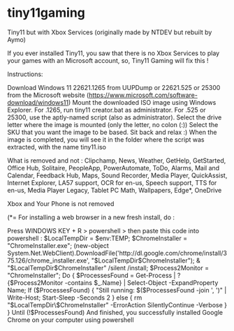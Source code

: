 # tiny11gaming
Tiny11 but with Xbox Services (originally made by NTDEV but rebuilt by Aymo)
 



If you ever installed Tiny11, you saw that there is no Xbox Services to play your games with an Microsoft account, so, Tiny11 Gaming will fix this !

Instructions:

Download Windows 11 22621.1265 from UUPDump or 22621.525 or 25300 from the Microsoft website (https://www.microsoft.com/software-download/windows11)
Mount the downloaded ISO image using Windows Explorer.
For .1265, run tiny11 creator.bat as administrator. For .525 or 25300, use the aptly-named script (also as administrator).
Select the drive letter where the image is mounted (only the letter, no colon (:))
Select the SKU that you want the image to be based.
Sit back and relax :)
When the image is completed, you will see it in the folder where the script was extracted, with the name tiny11.iso

What is removed and not :
Clipchamp, News, Weather, GetHelp, GetStarted, Office Hub, Solitaire, PeopleApp, PowerAutomate, ToDo, Alarms, Mail and Calendar, Feedback Hub, Maps, Sound Recorder, Media Player, QuickAssist, Internet Explorer, LA57 support, OCR for en-us, Speech support, TTS for en-us, Media Player Legacy, Tablet PC Math, Wallpapers, Edge*, OneDrive

Xbox and Your Phone is not removed

(*= For installing a web browser in a new fresh install, do : 

Press WINDOWS KEY + R > powershell > then paste this code into powershell : 
$LocalTempDir = $env:TEMP; $ChromeInstaller = "ChromeInstaller.exe"; (new-object System.Net.WebClient).DownloadFile('http://dl.google.com/chrome/install/375.126/chrome_installer.exe', "$LocalTempDir\$ChromeInstaller"); & "$LocalTempDir\$ChromeInstaller" /silent /install; $Process2Monitor = "ChromeInstaller"; Do { $ProcessesFound = Get-Process | ?{$Process2Monitor -contains $_.Name} | Select-Object -ExpandProperty Name; If ($ProcessesFound) { "Still running: $($ProcessesFound -join ', ')" | Write-Host; Start-Sleep -Seconds 2 } else { rm "$LocalTempDir\$ChromeInstaller" -ErrorAction SilentlyContinue -Verbose } } Until (!$ProcessesFound)
And finished, you successfully installed Google Chrome on your computer using powershell



